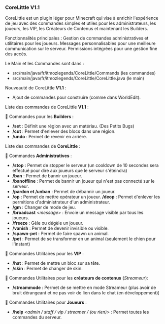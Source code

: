 ### CoreLittle V1.1

CoreLittle est un plugin léger pour Minecraft qui vise à enrichir l'expérience de jeu avec des commandes simples et utiles pour les administrateurs, les joueurs, les VIP, les Créateurs de Contenus et maintenant les Builders.

Fonctionnalités principales :
Gestion de commandes administratives et utilitaires pour les joueurs.
Messages personnalisables pour une meilleure communication sur le serveur.
Permissions intégrées pour une gestion fine des accès.

Le Main et les Commandes sont dans :

- src/main/java/fr/itmozlegends/CoreLittle/Commands (les commandes)
- src/main/java/fr/itmozlegends/CoreLittle/CoreLittle.java (le main)

Nouveauté de CoreLittle **V1.1** :
- Ajout de commandes pour construire (comme dans WorldEdit).

Liste des commandes de CoreLittle **V1.1** :

🧱 Commandes pour les **Builders** :
- **/set** : Définit une région avec un matériau. (Des Petits Bugs)
- **/cut** : Permet d'enlever des blocs dans une région.
- **/undo** : Permet de revenir en arrière.

Liste des commandes de **CoreLittle** :

🔧 Commandes **Administratives** :
- **/stop** : Permet de stopper le serveur (un cooldown de 10 secondes sera effectué pour dire aux joueurs que le serveur s'éteindra)
- **/ban** : Permet de bannir un joueur.
- **/banoffline** : Permet de bannir un joueur qui n'est pas connecté sur le serveur.
- **/pardon et /unban** : Permet de débannir un joueur.
- **/op** : Permet de mettre opérateur un joueur.
   **/deop** : Permet d'enlever les permitions d'administrateur d'un administrateur.
- **/gm** : Changer de mode de jeu.
- **/broadcast** <_message_> : Envoie un message visible par tous les joueurs.
- **/freeze** : Gèle ou dégèle un joueur.
- **/vanish** : Permet de devenir invisible ou visible.
- **/spawn-pet** : Permet de faire spawn un animal.
- **/pet** : Permet de se transformer en un animal (seulement le chien pour l'instant)

💎 Commandes Utilitaires pour les **VIP** :
- **/hat** : Permet de mettre un bloc sur sa tête.
- **/skin** : Permet de changer de skin.

🎥 Commandes Utilitaires pour les **créateurs de contenus** (_Streameur_):
- **/streammode** : Permet de se mettre en mode Streameur (plus avoir de bruit dérangeant et ne pas voir de lien dans le chat (en développement))

🧭 Commandes Utilitaires pour **Joueurs** :
- **/help** <_admin / staff / vip / streamer / (ou rien)_> : Permet toutes les commandes du serveur.
